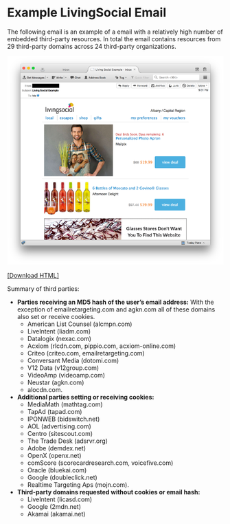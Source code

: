 Example LivingSocial Email
==========================

The following email is an example of a email with a relatively high number of
embedded third-party resources. In total the email contains resources from 29
third-party domains across 24 third-party organizations.

![Image of rendered email](/example_email/living_social_email_rendered.png?raw=true)

[[Download HTML]](https://github.com/citp/email_tracking/blob/master/example_email/living_social_1492521826493.html)

Summary of third parties:
* **Parties receiving an MD5 hash of the user’s email address:**
    With the exception of emailretargeting.com and agkn.com all of these
    domains also set or receive cookies.
  * American List Counsel (alcmpn.com)
  * LiveIntent (liadm.com)
  * Datalogix (nexac.com)
  * Acxiom (rlcdn.com, pippio.com, acxiom-online.com)
  * Criteo (criteo.com, emailretargeting.com)
  * Conversant Media (dotomi.com)
  * V12 Data (v12group.com)
  * VideoAmp (videoamp.com)
  * Neustar (agkn.com)
  * alocdn.com.
* **Additional parties setting or receiving cookies:**
  * MediaMath (mathtag.com)
  * TapAd (tapad.com)
  * IPONWEB (bidswitch.net)
  * AOL (advertising.com)
  * Centro (sitescout.com)
  * The Trade Desk (adsrvr.org)
  * Adobe (demdex.net)
  * OpenX (openx.net)
  * comScore (scorecardresearch.com, voicefive.com)
  * Oracle (bluekai.com)
  * Google (doubleclick.net)
  * Realtime Targeting Aps (mojn.com).
* **Third-party domains requested without cookies or email hash:**
  * LiveIntent (licasd.com)
  * Google (2mdn.net)
  * Akamai (akamai.net)

